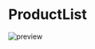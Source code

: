 # ProductList

![preview](https://user-images.githubusercontent.com/26388092/119008862-38dcdc80-b99b-11eb-8104-782ec854cfa0.png)

